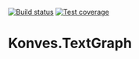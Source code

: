 [![Build status](https://img.shields.io/appveyor/ci/skonves/konves-textgraph.svg?maxAge=60)](https://ci.appveyor.com/project/skonves/konves-textgraph)
[![Test coverage](https://img.shields.io/coveralls/skonves/Konves.TextGraph.svg?maxAge=60)](https://coveralls.io/github/skonves/Konves.TextGraph/)

# Konves.TextGraph
